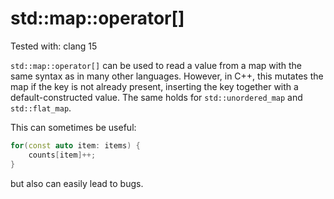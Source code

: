 # std::map::operator[]
Tested with: clang 15

`std::map::operator[]` can be used to read a value from a map with the same syntax as in many
other languages. However, in C++, this mutates the map if the key is not already present,
inserting the key together with a default-constructed value.
The same holds for `std::unordered_map` and `std::flat_map`.

This can sometimes be useful:
```cpp
for(const auto item: items) {
    counts[item]++;
}
```
but also can easily lead to bugs.